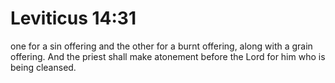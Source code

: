 # Leviticus 14:31

one for a sin offering and the other for a burnt offering, along with a grain offering. And the priest shall make atonement before the Lord for him who is being cleansed.
